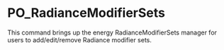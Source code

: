 # PO_RadianceModifierSets

This command brings up the energy RadianceModifierSets manager for users to add/edit/remove Radiance modifier sets.
